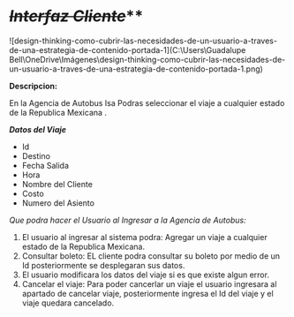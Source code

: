 # ***~~*Interfaz Cliente*~~*****

![design-thinking-como-cubrir-las-necesidades-de-un-usuario-a-traves-de-una-estrategia-de-contenido-portada-1](C:\Users\Guadalupe Bell\OneDrive\Imágenes\design-thinking-como-cubrir-las-necesidades-de-un-usuario-a-traves-de-una-estrategia-de-contenido-portada-1.png)

**Descripcion:**

En la Agencia de Autobus Isa Podras seleccionar el viaje a cualquier estado de la Republica Mexicana .

***Datos del Viaje***

- Id
- Destino
- Fecha Salida
- Hora
- Nombre del Cliente
- Costo
- Numero del Asiento 



*Que podra hacer el Usuario al Ingresar a la Agencia de Autobus:*

1. El usuario al ingresar al sistema podra: Agregar un viaje a cualquier estado  de la Republica Mexicana.
2. Consultar  boleto: EL cliente podra consultar su boleto por medio de un Id posteriormente se desplegaran sus datos.
3. El usuario modificara los datos del viaje si es que existe algun error. 
4. Cancelar el viaje: Para poder cancerlar un viaje el usuario ingresara al apartado  de cancelar viaje, posteriormente ingresa el Id del viaje y el viaje quedara cancelado.


